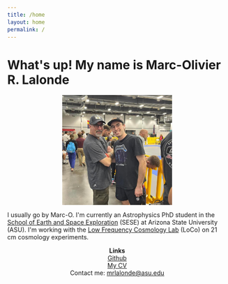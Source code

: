 ```yaml
---
title: /home
layout: home
permalink: /
---
```

# What's up! My name is Marc-Olivier R. Lalonde
<p align="center">
<img src="graphics/marco_dad.jpg" alt="Headshot" width="50%" align="center">
</p>
  
I usually go by Marc-O. I'm currently an Astrophysics PhD student in the <a href="https://sese.asu.edu/">School of Earth and Space Exploration</a> (SESE) at Arizona State University (ASU). I'm working with the <a href="https://loco.lab.asu.edu/">Low Frequency Cosmology Lab</a> (LoCo) on 21 cm cosmology experiments.

<p align="center">
<b> Links</b> <br>
  <a href="https://github.com/Starscream33">Github</a> <br>
  <a href="graphics/MOL_CV_2025.pdf">My CV</a> <br>
  Contact me: <a href="mailto:mrlalonde@asu.edu">mrlalonde@asu.edu</a>

